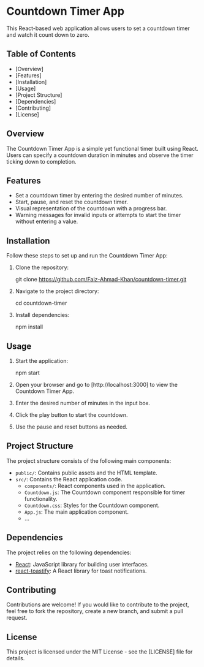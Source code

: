 # Countdown Timer App

This React-based web application allows users to set a countdown timer and watch it count down to zero.

## Table of Contents

- [Overview]
- [Features]
- [Installation]
- [Usage]
- [Project Structure]
- [Dependencies]
- [Contributing]
- [License]

## Overview

The Countdown Timer App is a simple yet functional timer built using React. Users can specify a countdown duration in minutes and observe the timer ticking down to completion.

## Features

- Set a countdown timer by entering the desired number of minutes.
- Start, pause, and reset the countdown timer.
- Visual representation of the countdown with a progress bar.
- Warning messages for invalid inputs or attempts to start the timer without entering a value.

## Installation

Follow these steps to set up and run the Countdown Timer App:

1. Clone the repository:

    git clone https://github.com/Faiz-Ahmad-Khan/countdown-timer.git

2. Navigate to the project directory:

    cd countdown-timer

3. Install dependencies:

    npm install

## Usage

1. Start the application:

    npm start

2. Open your browser and go to [http://localhost:3000] to view the Countdown Timer App.

3. Enter the desired number of minutes in the input box.

4. Click the play button to start the countdown.

5. Use the pause and reset buttons as needed.

## Project Structure

The project structure consists of the following main components:

- `public/`: Contains public assets and the HTML template.
- `src/`: Contains the React application code.
  - `components/`: React components used in the application.
  - `Countdown.js`: The Countdown component responsible for timer functionality.
  - `Countdown.css`: Styles for the Countdown component.
  - `App.js`: The main application component.
  - ...

## Dependencies

The project relies on the following dependencies:

- [React](https://reactjs.org/): JavaScript library for building user interfaces.
- [react-toastify](https://fkhadra.github.io/react-toastify/introduction/): A React library for toast notifications.

## Contributing

Contributions are welcome! If you would like to contribute to the project, feel free to fork the repository, create a new branch, and submit a pull request.

## License

This project is licensed under the MIT License - see the [LICENSE] file for details.